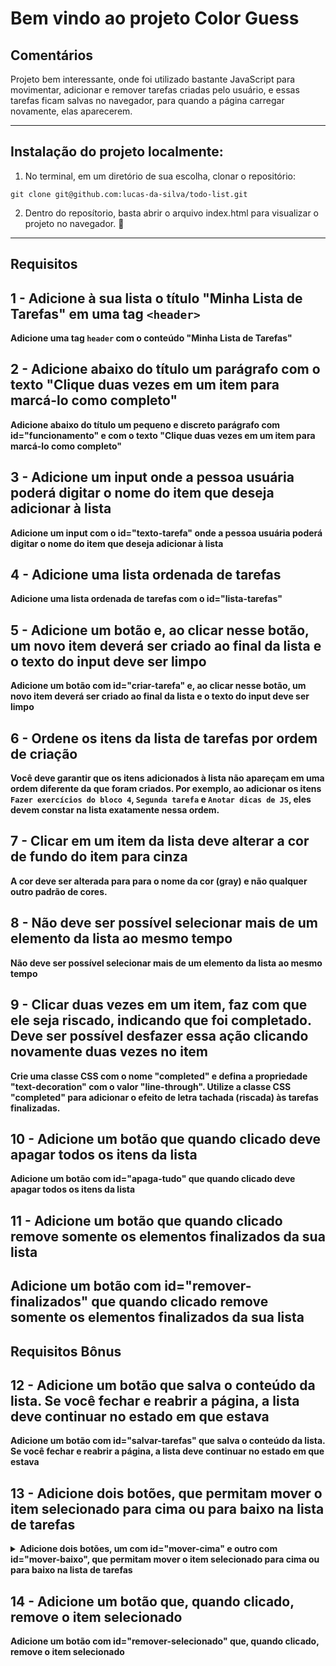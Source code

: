# Bem vindo ao projeto Color Guess

## Comentários
Projeto bem interessante, onde foi utilizado bastante JavaScript para movimentar, adicionar e remover tarefas criadas pelo usuário, e essas tarefas ficam salvas no navegador, para quando a página carregar novamente, elas aparecerem.

---

## Instalação do projeto localmente:

1. No terminal, em um diretório de sua escolha, clonar o repositório:

```
git clone git@github.com:lucas-da-silva/todo-list.git
```

2. Dentro do reposítorio, basta abrir o arquivo index.html para visualizar o projeto no navegador. :rocket:

--- 

## Requisitos

## 1 - Adicione à sua lista o título "Minha Lista de Tarefas" em uma tag `<header>`

<strong>Adicione uma tag <code>header</code> com o conteúdo "Minha Lista de Tarefas"</strong>

## 2 - Adicione abaixo do título um parágrafo com o texto "Clique duas vezes em um item para marcá-lo como completo"

<strong>Adicione abaixo do título um pequeno e discreto parágrafo com id="funcionamento" e com o texto "Clique duas vezes em um item para marcá-lo como completo"</strong>

</details>

## 3 - Adicione um input onde a pessoa usuária poderá digitar o nome do item que deseja adicionar à lista

<strong>Adicione um input com o id="texto-tarefa" onde a pessoa usuária poderá digitar o nome do item que deseja adicionar à lista</strong>

## 4 - Adicione uma lista ordenada de tarefas

<strong>Adicione uma lista ordenada de tarefas com o id="lista-tarefas"</strong>

## 5 - Adicione um botão e, ao clicar nesse botão, um novo item deverá ser criado ao final da lista e o texto do input deve ser limpo

<strong>Adicione um botão com id="criar-tarefa" e, ao clicar nesse botão, um novo item deverá ser criado ao final da lista e o texto do input deve ser limpo</strong>

## 6 - Ordene os itens da lista de tarefas por ordem de criação

<strong>Você deve garantir que os itens adicionados à lista não apareçam em uma ordem diferente da que foram criados. Por exemplo, ao adicionar os itens `Fazer exercícios do bloco 4`, `Segunda tarefa` e `Anotar dicas de JS`, eles devem constar na lista exatamente nessa ordem.</strong>

## 7 - Clicar em um item da lista deve alterar a cor de fundo do item para cinza

<strong>A cor deve ser alterada para para o nome da cor (gray) e não qualquer outro padrão de cores.</strong>

## 8 - Não deve ser possível selecionar mais de um elemento da lista ao mesmo tempo

<strong>Não deve ser possível selecionar mais de um elemento da lista ao mesmo tempo</strong>

## 9 - Clicar duas vezes em um item, faz com que ele seja riscado, indicando que foi completado. Deve ser possível desfazer essa ação clicando novamente duas vezes no item

<strong>Crie uma classe CSS com o nome "completed" e defina a propriedade "text-decoration" com o valor "line-through". Utilize a classe CSS "completed" para adicionar o efeito de letra tachada (riscada) às tarefas finalizadas.</strong>

## 10 - Adicione um botão que quando clicado deve apagar todos os itens da lista

<strong>Adicione um botão com id="apaga-tudo" que quando clicado deve apagar todos os itens da lista</strong>

## 11 - Adicione um botão que quando clicado remove **somente** os elementos finalizados da sua lista

<strong>Adicione um botão com id="remover-finalizados" que quando clicado remove **somente** os elementos finalizados da sua lista</strong>
---

## Requisitos Bônus

## 12 - Adicione um botão que salva o conteúdo da lista. Se você fechar e reabrir a página, a lista deve continuar no estado em que estava

<strong>Adicione um botão com id="salvar-tarefas" que salva o conteúdo da lista. Se você fechar e reabrir a página, a lista deve continuar no estado em que estava</strong>

## 13 - Adicione dois botões, que permitam mover o item selecionado para cima ou para baixo na lista de tarefas

<details><summary><strong>Adicione dois botões, um com id="mover-cima" e outro com id="mover-baixo", que permitam mover o item selecionado para cima ou para baixo na lista de tarefas</strong></summary><br />

:warning: Pontos importantes sobre este requisito bônus: :warning:

- Antes de começar a desenvolver essa funcionalidade, pare e pense: </br>

O que significa mover um item de uma lista para cima ou para baixo no **_DOM_**? :thinking: </br>

:bulb: Você já possui todas as habilidades necessárias para fazer isso :smiley:.

- Habitue-se a pensar nos casos especiais ao construir programas. O que acontece se o usuário tentar mover o primeiro item para cima ou o último para baixo?

</details>

## 14 - Adicione um botão que, quando clicado, remove o item selecionado

<strong>Adicione um botão com id="remover-selecionado" que, quando clicado, remove o item selecionado</strong>
